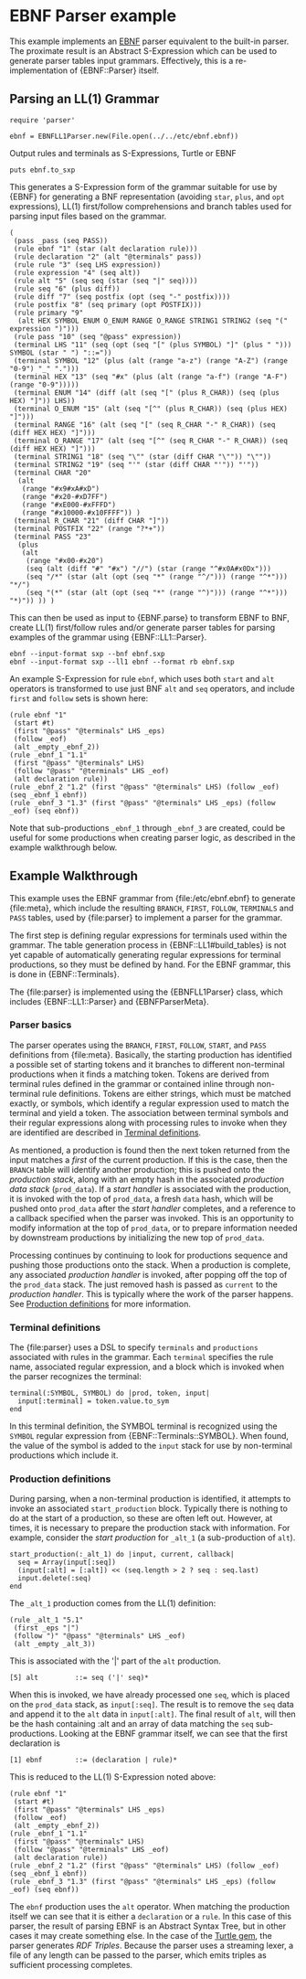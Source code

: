 # EBNF Parser example

This example implements an [EBNF][] parser equivalent to the built-in parser. The proximate result is an Abstract S-Expression which can be used to generate parser tables input grammars. Effectively, this is a re-implementation of {EBNF::Parser} itself.

## Parsing an LL(1) Grammar

    require 'parser'

    ebnf = EBNFLL1Parser.new(File.open(../../etc/ebnf.ebnf))

Output rules and terminals as S-Expressions, Turtle or EBNF

    puts ebnf.to_sxp

This generates a S-Expression form of the grammar suitable for use by {EBNF} for generating a BNF representation (avoiding `star`, `plus`, and `opt` expressions), LL(1) first/follow comprehensions and branch tables used for parsing input files based on the grammar.

    (
     (pass _pass (seq PASS))
     (rule ebnf "1" (star (alt declaration rule)))
     (rule declaration "2" (alt "@terminals" pass))
     (rule rule "3" (seq LHS expression))
     (rule expression "4" (seq alt))
     (rule alt "5" (seq seq (star (seq "|" seq))))
     (rule seq "6" (plus diff))
     (rule diff "7" (seq postfix (opt (seq "-" postfix))))
     (rule postfix "8" (seq primary (opt POSTFIX)))
     (rule primary "9"
      (alt HEX SYMBOL ENUM O_ENUM RANGE O_RANGE STRING1 STRING2 (seq "(" expression ")")))
     (rule pass "10" (seq "@pass" expression))
     (terminal LHS "11" (seq (opt (seq "[" (plus SYMBOL) "]" (plus " "))) SYMBOL (star " ") "::="))
     (terminal SYMBOL "12" (plus (alt (range "a-z") (range "A-Z") (range "0-9") "_" ".")))
     (terminal HEX "13" (seq "#x" (plus (alt (range "a-f") (range "A-F") (range "0-9")))))
     (terminal ENUM "14" (diff (alt (seq "[" (plus R_CHAR)) (seq (plus HEX) "]")) LHS))
     (terminal O_ENUM "15" (alt (seq "[^" (plus R_CHAR)) (seq (plus HEX) "]")))
     (terminal RANGE "16" (alt (seq "[" (seq R_CHAR "-" R_CHAR)) (seq (diff HEX HEX) "]")))
     (terminal O_RANGE "17" (alt (seq "[^" (seq R_CHAR "-" R_CHAR)) (seq (diff HEX HEX) "]")))
     (terminal STRING1 "18" (seq "\"" (star (diff CHAR "\"")) "\""))
     (terminal STRING2 "19" (seq "'" (star (diff CHAR "'")) "'"))
     (terminal CHAR "20"
      (alt
       (range "#x9#xA#xD")
       (range "#x20-#xD7FF")
       (range "#xE000-#xFFFD")
       (range "#x10000-#x10FFFF")) )
     (terminal R_CHAR "21" (diff CHAR "]"))
     (terminal POSTFIX "22" (range "?*+"))
     (terminal PASS "23"
      (plus
       (alt
        (range "#x00-#x20")
        (seq (alt (diff "#" "#x") "//") (star (range "^#x0A#x0Dx")))
        (seq "/*" (star (alt (opt (seq "*" (range "^/"))) (range "^*"))) "*/")
        (seq "(*" (star (alt (opt (seq "*" (range "^)"))) (range "^*"))) "*)")) )) )

This can then be used as input to {EBNF.parse} to transform EBNF to BNF, create LL(1) first/follow rules and/or generate parser tables for parsing examples of the grammar using {EBNF::LL1::Parser}.

    ebnf --input-format sxp --bnf ebnf.sxp
    ebnf --input-format sxp --ll1 ebnf --format rb ebnf.sxp

An example S-Expression for rule `ebnf`, which uses both `start` and `alt` operators is transformed to use just BNF `alt` and `seq` operators, and include `first` and `follow` sets is shown here:

    (rule ebnf "1"
     (start #t)
     (first "@pass" "@terminals" LHS _eps)
     (follow _eof)
     (alt _empty _ebnf_2))
    (rule _ebnf_1 "1.1"
     (first "@pass" "@terminals" LHS)
     (follow "@pass" "@terminals" LHS _eof)
     (alt declaration rule))
    (rule _ebnf_2 "1.2" (first "@pass" "@terminals" LHS) (follow _eof) (seq _ebnf_1 ebnf))
    (rule _ebnf_3 "1.3" (first "@pass" "@terminals" LHS _eps) (follow _eof) (seq ebnf))

Note that sub-productions `_ebnf_1` through `_ebnf_3` are created, could be useful for some productions when creating parser logic, as described in the example walkthrough below.

## Example Walkthrough

This example uses the EBNF grammar from {file:/etc/ebnf.ebnf} to generate {file:meta}, which include the resulting `BRANCH`, `FIRST`, `FOLLOW`, `TERMINALS` and `PASS` tables, used by {file:parser} to implement a parser for the grammar.

The first step is defining regular expressions for terminals used within the grammar. The table generation process in {EBNF::LL1#build_tables} is not yet capable of automatically generating regular expressions for terminal productions, so they must be defined by hand. For the EBNF grammar, this is done in {EBNF::Terminals}.

The {file:parser} is implemented using the {EBNFLL1Parser} class, which includes {EBNF::LL1::Parser} and {EBNFParserMeta}.

### Parser basics
The parser operates using the `BRANCH`, `FIRST`, `FOLLOW`, `START`, and `PASS` definitions from {file:meta}. Basically, the starting production has identified a possible set of starting tokens and it branches to different non-terminal productions when it finds a matching token. Tokens are derived from terminal rules defined in the grammar or contained inline through non-terminal rule definitions. Tokens are either strings, which must be matched exactly, or symbols, which identify a regular expression used to match the terminal and yield a token. The association between terminal symbols and their regular expressions along with processing rules to invoke when they are identified are described in [Terminal definitions](#Terminal_definitions).

As mentioned, a production is found then the next token returned from the input matches a _first_ of the current production. If this is the case, then the `BRANCH` table will identify another production; this is pushed onto the _production stack_, along with an empty hash in the associated _production data stack_ (`prod_data`). If a _start handler_ is associated with the production, it is invoked with the top of `prod_data`, a fresh `data` hash, which will be pushed onto `prod_data` after the _start handler_ completes, and a reference to a callback specified when the parser was invoked. This is an opportunity to modify information at the top of `prod_data`, or to prepare information needed by downstream productions by initializing the new top of `prod_data`.

Processing continues by continuing to look for productions sequence and pushing those productions onto the stack. When a production is complete, any associated _production handler_ is invoked, after popping off the top of the `prod_data` stack. The just removed hash is passed as `current` to the _production handler_. This is typically where the work of the parser happens. See [Production definitions](#Production_definitions) for more information.

### Terminal definitions
The {file:parser} uses a DSL to specify `terminals` and `productions` associated with rules in the grammar. Each `terminal` specifies the rule name, associated regular expression, and a block which is invoked when the parser recognizes the terminal:

    terminal(:SYMBOL, SYMBOL) do |prod, token, input|
      input[:terminal] = token.value.to_sym
    end

In this terminal definition, the SYMBOL terminal is recognized using the `SYMBOL` regular expression from {EBNF::Terminals::SYMBOL}. When found, the value of the symbol is added to the `input` stack for use by non-terminal productions which include it.

### Production definitions
During parsing, when a non-terminal production is identified, it attempts to invoke an associated `start_production` block. Typically there is nothing to do at the start of a production, so these are often left out. However, at times, it is necessary to prepare the production stack with information. For example, consider the _start production_ for `_alt_1` (a sub-production of `alt`).

    start_production(:_alt_1) do |input, current, callback|
      seq = Array(input[:seq])
      (input[:alt] = [:alt]) << (seq.length > 2 ? seq : seq.last)
      input.delete(:seq)
    end

The `_alt_1` production comes from the LL(1) definition:

    (rule _alt_1 "5.1"
     (first _eps "|")
     (follow ")" "@pass" "@terminals" LHS _eof)
     (alt _empty _alt_3))


This is associated with the '|' part of the `alt` production.

    [5] alt         ::= seq ('|' seq)*

When this is invoked, we have already processed one `seq`, which is placed on the `prod_data` stack, as `input[:seq]`. The result is to remove the `seq` data and append it to the `alt` data in `input[:alt]`. The final result of `alt`, will then be the hash containing :alt and an array of data matching the `seq` sub-productions. Looking at the EBNF grammar itself, we can see that the first declaration is

    [1] ebnf        ::= (declaration | rule)*

This is reduced to the LL(1) S-Expression noted above:

    (rule ebnf "1"
     (start #t)
     (first "@pass" "@terminals" LHS _eps)
     (follow _eof)
     (alt _empty _ebnf_2))
    (rule _ebnf_1 "1.1"
     (first "@pass" "@terminals" LHS)
     (follow "@pass" "@terminals" LHS _eof)
     (alt declaration rule))
    (rule _ebnf_2 "1.2" (first "@pass" "@terminals" LHS) (follow _eof) (seq _ebnf_1 ebnf))
    (rule _ebnf_3 "1.3" (first "@pass" "@terminals" LHS _eps) (follow _eof) (seq ebnf))

The `ebnf` production uses the `alt` operator. When matching the production itself we can see that it is either a `declaration` or a `rule`. In this case of this parser, the result of parsing EBNF is an Abstract Syntax Tree, but in other cases it may create something else. In the case of the [Turtle gem][], the parser generates _RDF Triples_. Because the parser uses a streaming lexer, a file of any length can be passed to the parser, which emits triples as sufficient processing completes.

[Ruby]:         https://ruby-lang.org/
[YARD]:         https://yardoc.org/
[YARD-GS]:      https://rubydoc.info/docs/yard/file/docs/GettingStarted.md
[PDD]:          https://lists.w3.org/Archives/Public/public-rdf-ruby/2010May/0013.html
[EBNF]:         https://www.w3.org/TR/REC-xml/#sec-notation
[EBNF doc]:     https://rubydoc.info/github/dryruby/ebnf/
[First/Follow]: https://en.wikipedia.org/wiki/LL_parser#Constructing_an_LL.281.29_parsing_table
[LL(1)]:        https://www.csd.uwo.ca/~moreno//CS447/Lectures/Syntax.html/node14.html
[LL(1) Parser]: https://en.wikipedia.org/wiki/LL_parser
[Tokenizer]:    https://en.wikipedia.org/wiki/Lexical_analysis#Tokenizer
[Turtle gem]:   https://rubygems.org/gems/rdf-turtle
